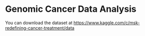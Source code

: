 # Genomic Cancer Data Analysis

You can download the dataset at https://www.kaggle.com/c/msk-redefining-cancer-treatment/data
